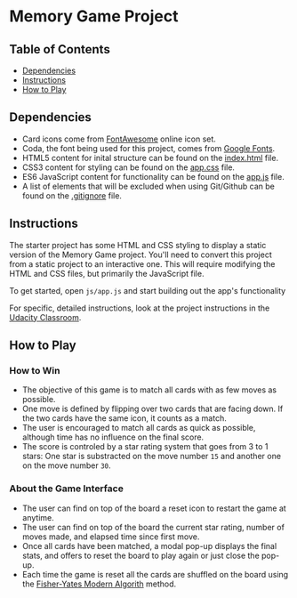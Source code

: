 # Memory Game Project

## Table of Contents

* [Dependencies](#dependencies)
* [Instructions](#instructions)
* [How to Play](#How%20to%20Play)

## Dependencies

* Card icons come from [FontAwesome](https://fontawesome.com/start "Start using Font Awesome") online icon set.
* Coda, the font being used for this project, comes from [Google Fonts](https://fonts.google.com/specimen/Coda?query=coda "Coda in Google Fonts").
* HTML5 content for inital structure can be found on the [index.html](index.html) file.
* CSS3 content for styling can be found on the [app.css](css/app.css) file.
* ES6 JavaScript content for functionality can be found on the [app.js](js/app.js) file.
* A list of elements that will be excluded when using Git/Github can be found on the [.gitignore](.gitignore) file.

## Instructions

The starter project has some HTML and CSS styling to display a static version of the Memory Game project. You'll need to convert this project from a static project to an interactive one. This will require modifying the HTML and CSS files, but primarily the JavaScript file.

To get started, open `js/app.js` and start building out the app's functionality

For specific, detailed instructions, look at the project instructions in the [Udacity Classroom](https://classroom.udacity.com/me).

## How to Play

### How to Win

* The objective of this game is to match all cards with as few moves as possible.
* One move is defined by flipping over two cards that are facing down. If the two cards have the same icon, it counts as a match.
* The user is encouraged to match all cards as quick as possible, although time has no influence on the final score.
* The score is controled by a star rating system that goes from 3 to 1 stars: One star is substracted on the move number `15` and another one on the move number `30`.

### About the Game Interface

* The user can find on top of the board a reset icon to restart the game at anytime.
* The user can find on top of the board the current star rating, number of moves made, and elapsed time since first move.
* Once all cards have been matched, a modal pop-up displays the final stats, and offers to reset the board to play again or just close the pop-up.
* Each time the game is reset all the cards are shuffled on the board using the [Fisher-Yates Modern Algorith](https://github.com/dmillang/Fisher-Yates-Shuffle "How to shuffle an array using JavaScript") method.